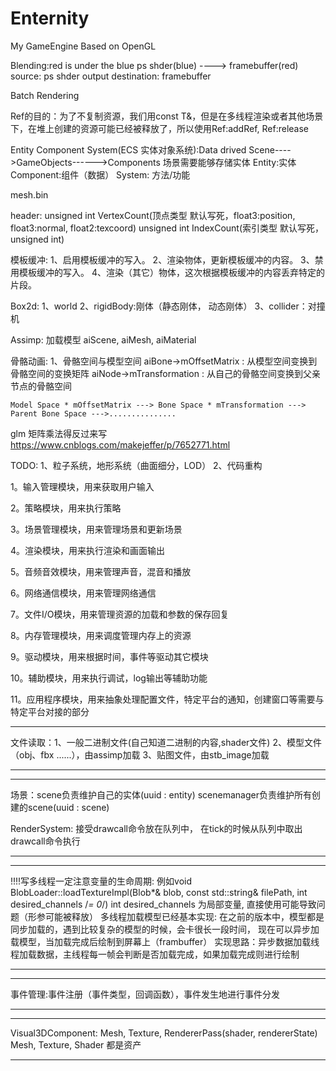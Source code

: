 # Enternity
My GameEngine Based on OpenGL

Blending:red is under the blue 
	ps shder(blue) ----> framebuffer(red)
	source: ps shder output
	destination: framebuffer

Batch Rendering

Ref的目的：为了不复制资源，我们用const T&，但是在多线程渲染或者其他场景下，在堆上创建的资源可能已经被释放了，所以使用Ref:addRef, Ref:release


Entity Component System(ECS 实体对象系统):Data drived
Scene---->GameObjects------>Components
场景需要能够存储实体
Entity:实体  Component:组件（数据） System: 方法/功能


mesh.bin

header:
	unsigned int VertexCount(顶点类型 默认写死，float3:position, float3:normal, float2:texcoord)
	unsigned int IndexCount(索引类型 默认写死，unsigned int)


模板缓冲:
	1、启用模板缓冲的写入。
	2、渲染物体，更新模板缓冲的内容。
	3、禁用模板缓冲的写入。
	4、渲染（其它）物体，这次根据模板缓冲的内容丢弃特定的片段。
	

Box2d: 
	1、world 
	2、rigidBody:刚体（静态刚体， 动态刚体）
	3、collider：对撞机

Assimp: 加载模型 aiScene, aiMesh, aiMaterial

骨骼动画:
	1、骨骼空间与模型空间
	aiBone->mOffsetMatrix : 从模型空间变换到骨骼空间的变换矩阵
	aiNode->mTransformation : 从自己的骨骼空间变换到父亲节点的骨骼空间

	Model Space * mOffsetMatrix ---> Bone Space * mTransformation ---> Parent Bone Space --->...............


glm 矩阵乘法得反过来写
https://www.cnblogs.com/makejeffer/p/7652771.html

TODO: 1、粒子系统，地形系统（曲面细分，LOD）
	  2、代码重构


1。输入管理模块，用来获取用户输入

2。策略模块，用来执行策略

3。场景管理模块，用来管理场景和更新场景

4。渲染模块，用来执行渲染和画面输出

5。音频音效模块，用来管理声音，混音和播放

6。网络通信模块，用来管理网络通信

7。文件I/O模块，用来管理资源的加载和参数的保存回复

8。内存管理模块，用来调度管理内存上的资源

9。驱动模块，用来根据时间，事件等驱动其它模块

10。辅助模块，用来执行调试，log输出等辅助功能

11。应用程序模块，用来抽象处理配置文件，特定平台的通知，创建窗口等需要与特定平台对接的部分



******************************************************************************************************
文件读取：1、一般二进制文件(自己知道二进制的内容,shader文件)
		  2、模型文件（obj、fbx ......），由assimp加载
		  3、贴图文件，由stb_image加载
******************************************************************************************************

******************************************************************************************************
场景：scene负责维护自己的实体(uuid : entity)
      scenemanager负责维护所有创建的scene(uuid : scene)

RenderSystem: 接受drawcall命令放在队列中， 在tick的时候从队列中取出drawcall命令执行
******************************************************************************************************

******************************************************************************************************
!!!!写多线程一定注意变量的生命周期:
	例如void BlobLoader::loadTextureImpl(Blob*& blob, const std::string& filePath, int desired_channels /*= 0*/)
	int desired_channels 为局部变量, 直接使用可能导致问题（形参可能被释放）
多线程加载模型已经基本实现:
	在之前的版本中，模型都是同步加载的，遇到比较复杂的模型的时候，会卡很长一段时间，
	现在可以异步加载模型，当加载完成后绘制到屏幕上（frambuffer）
	实现思路：异步数据加载线程加载数据，主线程每一帧会判断是否加载完成，如果加载完成则进行绘制
******************************************************************************************************

******************************************************************************************************
事件管理:事件注册（事件类型，回调函数），事件发生地进行事件分发
******************************************************************************************************

******************************************************************************************************
Visual3DComponent: Mesh, Texture, RendererPass(shader, rendererState)
Mesh, Texture, Shader 都是资产
******************************************************************************************************